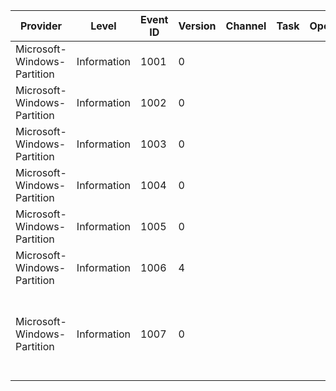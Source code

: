 Provider                     |  Level        |  Event ID  |  Version  |  Channel  |  Task  |  Opcode  |  Keyword  |  Message
-----------------------------|---------------|------------|-----------|-----------|--------|----------|-----------|-------------------------------------------------------------------------------------------------------
Microsoft-Windows-Partition  |  Information  |  1001      |  0        |           |        |          |           |  Operation started.
Microsoft-Windows-Partition  |  Information  |  1002      |  0        |           |        |          |           |  Operation completed.
Microsoft-Windows-Partition  |  Information  |  1003      |  0        |           |        |          |  power    |
Microsoft-Windows-Partition  |  Information  |  1004      |  0        |           |        |          |  power    |
Microsoft-Windows-Partition  |  Information  |  1005      |  0        |           |        |          |  power    |
Microsoft-Windows-Partition  |  Information  |  1006      |  4        |           |        |          |           |  For internal use only.
Microsoft-Windows-Partition  |  Information  |  1007      |  0        |           |        |          |           |  Spaceport status: {SpStatus}, output operation status: {OperationStatus} and Wnf status: {WnfStatus}.